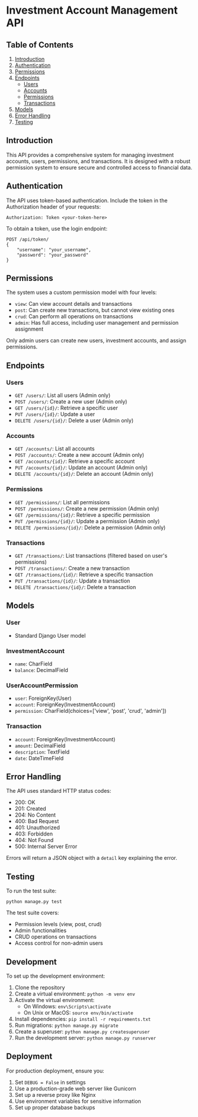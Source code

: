 # Investment Account Management API

## Table of Contents
1. [Introduction](#introduction)
2. [Authentication](#authentication)
3. [Permissions](#permissions)
4. [Endpoints](#endpoints)
   - [Users](#users)
   - [Accounts](#accounts)
   - [Permissions](#permissions-1)
   - [Transactions](#transactions)
5. [Models](#models)
6. [Error Handling](#error-handling)
7. [Testing](#testing)

## Introduction

This API provides a comprehensive system for managing investment accounts, users, permissions, and transactions. It is designed with a robust permission system to ensure secure and controlled access to financial data.

## Authentication

The API uses token-based authentication. Include the token in the Authorization header of your requests:

```
Authorization: Token <your-token-here>
```

To obtain a token, use the login endpoint:

```
POST /api/token/
{
    "username": "your_username",
    "password": "your_password"
}
```

## Permissions

The system uses a custom permission model with four levels:

- `view`: Can view account details and transactions
- `post`: Can create new transactions, but cannot view existing ones
- `crud`: Can perform all operations on transactions
- `admin`: Has full access, including user management and permission assignment

Only admin users can create new users, investment accounts, and assign permissions.

## Endpoints

### Users

- `GET /users/`: List all users (Admin only)
- `POST /users/`: Create a new user (Admin only)
- `GET /users/{id}/`: Retrieve a specific user
- `PUT /users/{id}/`: Update a user
- `DELETE /users/{id}/`: Delete a user (Admin only)

### Accounts

- `GET /accounts/`: List all accounts
- `POST /accounts/`: Create a new account (Admin only)
- `GET /accounts/{id}/`: Retrieve a specific account
- `PUT /accounts/{id}/`: Update an account (Admin only)
- `DELETE /accounts/{id}/`: Delete an account (Admin only)

### Permissions

- `GET /permissions/`: List all permissions
- `POST /permissions/`: Create a new permission (Admin only)
- `GET /permissions/{id}/`: Retrieve a specific permission
- `PUT /permissions/{id}/`: Update a permission (Admin only)
- `DELETE /permissions/{id}/`: Delete a permission (Admin only)

### Transactions

- `GET /transactions/`: List transactions (filtered based on user's permissions)
- `POST /transactions/`: Create a new transaction
- `GET /transactions/{id}/`: Retrieve a specific transaction
- `PUT /transactions/{id}/`: Update a transaction
- `DELETE /transactions/{id}/`: Delete a transaction

## Models

### User
- Standard Django User model

### InvestmentAccount
- `name`: CharField
- `balance`: DecimalField

### UserAccountPermission
- `user`: ForeignKey(User)
- `account`: ForeignKey(InvestmentAccount)
- `permission`: CharField(choices=['view', 'post', 'crud', 'admin'])

### Transaction
- `account`: ForeignKey(InvestmentAccount)
- `amount`: DecimalField
- `description`: TextField
- `date`: DateTimeField

## Error Handling

The API uses standard HTTP status codes:

- 200: OK
- 201: Created
- 204: No Content
- 400: Bad Request
- 401: Unauthorized
- 403: Forbidden
- 404: Not Found
- 500: Internal Server Error

Errors will return a JSON object with a `detail` key explaining the error.

## Testing

To run the test suite:

```
python manage.py test
```

The test suite covers:
- Permission levels (view, post, crud)
- Admin functionalities
- CRUD operations on transactions
- Access control for non-admin users

## Development

To set up the development environment:

1. Clone the repository
2. Create a virtual environment: `python -m venv env`
3. Activate the virtual environment:
   - On Windows: `env\Scripts\activate`
   - On Unix or MacOS: `source env/bin/activate`
4. Install dependencies: `pip install -r requirements.txt`
5. Run migrations: `python manage.py migrate`
6. Create a superuser: `python manage.py createsuperuser`
7. Run the development server: `python manage.py runserver`

## Deployment

For production deployment, ensure you:
1. Set `DEBUG = False` in settings
2. Use a production-grade web server like Gunicorn
3. Set up a reverse proxy like Nginx
4. Use environment variables for sensitive information
5. Set up proper database backups
